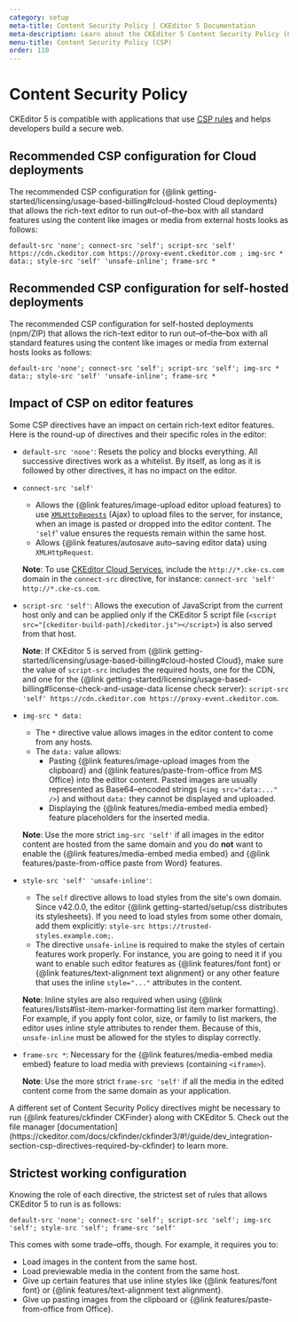 ```yaml
---
category: setup
meta-title: Content Security Policy | CKEditor 5 Documentation
meta-description: Learn about the CKEditor 5 Content Security Policy (CSP).
menu-title: Content Security Policy (CSP)
order: 110
---
```


# Content Security Policy

CKEditor&nbsp;5 is compatible with applications that use [<abbr title="Content Security Policy">CSP</abbr> rules](https://developer.mozilla.org/en-US/docs/Web/HTTP/CSP) and helps developers build a secure web.

## Recommended CSP configuration for Cloud deployments

The recommended CSP configuration for {@link getting-started/licensing/usage-based-billing#cloud-hosted Cloud deployments} that allows the rich-text editor to run out–of–the–box with all standard features using the content like images or media from external hosts looks as follows:

```
default-src 'none'; connect-src 'self'; script-src 'self' https://cdn.ckeditor.com https://proxy-event.ckeditor.com ; img-src * data:; style-src 'self' 'unsafe-inline'; frame-src *
```

## Recommended CSP configuration for self-hosted deployments

The recommended CSP configuration for self-hosted deployments (npm/ZIP) that allows the rich-text editor to run out–of–the–box with all standard features using the content like images or media from external hosts looks as follows:

```
default-src 'none'; connect-src 'self'; script-src 'self'; img-src * data:; style-src 'self' 'unsafe-inline'; frame-src *
```

## Impact of CSP on editor features

Some CSP directives have an impact on certain rich-text editor features. Here is the round-up of directives and their specific roles in the editor:

* `default-src 'none'`: Resets the policy and blocks everything. All successive directives work as a whitelist. By itself, as long as it is followed by other directives, it has no impact on the editor.
* `connect-src 'self'`
	* Allows the {@link features/image-upload editor upload features} to use [`XMLHttpReqests`](https://developer.mozilla.org/en-US/docs/Web/API/XMLHttpRequest) (Ajax) to upload files to the server, for instance, when an image is pasted or dropped into the editor content. The `'self`' value ensures the requests remain within the same host.
	* Allows {@link features/autosave auto–saving editor data} using `XMLHttpRequest`.

	**Note**: To use [CKEditor Cloud Services](https://ckeditor.com/ckeditor-cloud-services/), include the `http://*.cke-cs.com` domain in the `connect-src` directive, for instance: `connect-src 'self' http://*.cke-cs.com`.
* `script-src 'self'`: Allows the execution of JavaScript from the current host only and can be applied only if the CKEditor&nbsp;5 script file (`<script src="[ckeditor-build-path]/ckeditor.js"></script>`) is also served from that host.

	**Note**: If CKEditor&nbsp;5 is served from {@link getting-started/licensing/usage-based-billing#cloud-hosted Cloud}, make sure the value of `script-src` includes the required hosts, one for the CDN, and one for the {@link getting-started/licensing/usage-based-billing#license-check-and-usage-data license check server}: `script-src 'self' https://cdn.ckeditor.com https://proxy-event.ckeditor.com`.
* `img-src * data:`
	* The `*` directive value allows images in the editor content to come from any hosts.
	* The `data:` value allows:
		* Pasting {@link features/image-upload images from the clipboard} and {@link features/paste-from-office from MS Office} into the editor content. Pasted images are usually represented as Base64–encoded strings (`<img src="data:..." />`) and without `data:` they cannot be displayed and uploaded.
		* Displaying the {@link features/media-embed media embed} feature placeholders for the inserted media.

	**Note**: Use the more strict `img-src 'self'` if all images in the editor content are hosted from the same domain and you do **not** want to enable the {@link features/media-embed media embed} and {@link features/paste-from-office paste from Word} features.
* `style-src 'self' 'unsafe-inline'`:
	* The `self` directive allows to load styles from the site's own domain. Since v42.0.0, the editor {@link getting-started/setup/css distributes its stylesheets}. If you need to load styles from some other domain, add them explicitly: `style-src https://trusted-styles.example.com;`.
	* The directive `unsafe-inline` is required to make the styles of certain features work properly. For instance, you are going to need it if you want to enable such editor features as {@link features/font font} or {@link features/text-alignment text alignment} or any other feature that uses the inline `style="..."` attributes in the content.

	**Note**: Inline styles are also required when using {@link features/lists#list-item-marker-formatting list item marker formatting}. For example, if you apply font color, size, or family to list markers, the editor uses inline style attributes to render them. Because of this, `unsafe-inline` must be allowed for the styles to display correctly.

* `frame-src *`: Necessary for the {@link features/media-embed media embed} feature to load media with previews (containing `<iframe>`).

	**Note**: Use the more strict `frame-src 'self'` if all the media in the edited content come from the same domain as your application.

<info-box>
	A different set of Content Security Policy directives might be necessary to run {@link features/ckfinder CKFinder} along with CKEditor&nbsp;5. Check out the file manager [documentation](https://ckeditor.com/docs/ckfinder/ckfinder3/#!/guide/dev_integration-section-csp-directives-required-by-ckfinder) to learn more.
</info-box>

## Strictest working configuration

Knowing the role of each directive, the strictest set of rules that allows CKEditor&nbsp;5 to run is as follows:

```
default-src 'none'; connect-src 'self'; script-src 'self'; img-src 'self'; style-src 'self'; frame-src 'self'
```

This comes with some trade–offs, though. For example, it requires you to:

* Load images in the content from the same host.
* Load previewable media in the content from the same host.
* Give up certain features that use inline styles like {@link features/font font} or {@link features/text-alignment text alignment}.
* Give up pasting images from the clipboard or {@link features/paste-from-office from Office}.
